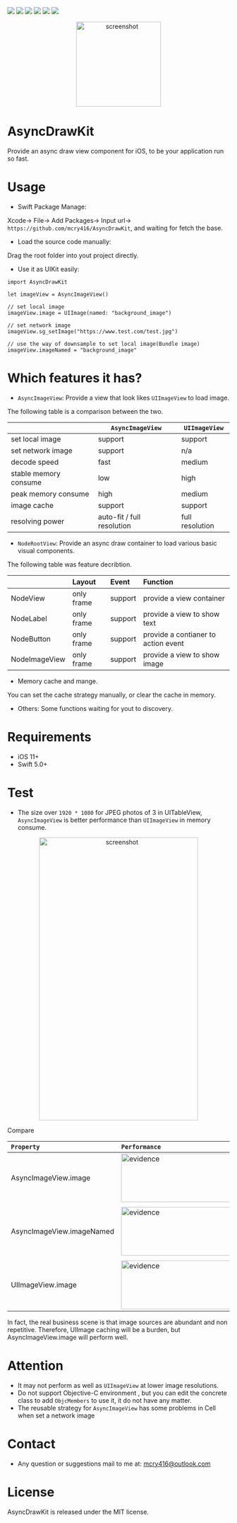 ![](https://img.shields.io/badge/Swift-5.0+-red)
![](https://img.shields.io/badge/Platform-iOS11+-green)
![](https://img.shields.io/badge/Swift_Package_Manager-Compatible-blue)
![](https://img.shields.io/badge/Super%20Fast-FC180A)
![](https://img.shields.io/badge/Low%20Memory-8A2BE2)
![](https://img.shields.io/badge/Author:%20mcry416@outlook.com-FF7E30)

<div style="text-align: center;">
<img src="https://s21.ax1x.com/2024/04/05/pFb5jsK.png" alt="screenshot" width="192" height="192"> 
</div>

 # AsyncDrawKit

Provide an async draw view component for iOS, to be your application run so fast.

# Usage

- Swift Package Manage: 

Xcode-> File-> Add Packages-> Input url-> `https://github.com/mcry416/AsyncDrawKit`, and waiting for fetch the base.

- Load the source code manually:

Drag the root folder into yout project directly.

- Use it as UIKit easily:
```
import AsyncDrawKit

let imageView = AsyncImageView()

// set local image
imageView.image = UIImage(named: "background_image")

// set network image
imageView.sg_setImage("https://www.test.com/test.jpg")

// use the way of downsample to set local image(Bundle image)
imageView.imageNamed = "background_image"

```

# Which features it has?

- `AsyncImageView`: Provide a view that look likes `UIImageView` to load image. 

The following table is a comparison between the two.

|  | `AsyncImageView` | `UIImageView` |
|-|-|-|
| set local image | support | support |
| set network image | support | n/a |
| decode speed | fast | medium |
| stable memory consume | low | high |
| peak memory consume | high | medium |
| image cache | support | support |
| resolving power | auto-fit / full resolution | full resolution |

- `NodeRootView`: Provide an async draw container to load various basic visual components.

The following table was feature decribtion.

|   | Layout  | Event  | Function  |
|:----------|:----------|:----------|:----------|
| NodeView    | only frame    | support   | provide a view container  |
| NodeLabel    | only frame    | support    | provide a view to show text    |
| NodeButton    | only frame    | support    | provide a contianer to action event    |
| NodeImageView    | only frame    | support    | provide a view to show image    |

- Memory cache and mange.

You can set the cache strategy manually, or clear the cache in memory.

- Others: Some functions waiting for yout to discovery.

# Requirements

- iOS 11+
- Swift 5.0+

# Test

- The size over `1920 * 1080` for JPEG photos of 3 in UITableView, `AsyncImageView` is better performance than `UIImageView` in memory consume. 

<div style="text-align: center;">
<img src="https://s21.ax1x.com/2024/04/07/pFLi711.jpg" alt="screenshot" width="360" height="640"> 
</div>

Compare

| `Property`  | `Performance`  | `Explain`  |
|:----------|:----------|:----------|
| AsyncImageView.image    | <img src="https://s21.ax1x.com/2024/04/07/pFLiJSI.png" alt="evidence" width="300" height="110">     | stable memory is lowest  |
| AsyncImageView.imageNamed    | <img src="https://s21.ax1x.com/2024/04/07/pFLi8fA.png" alt="evidence" width="300" height="110">   | stable memory is less than UIImageView but high than AsyncImageView.image, however, this is a repeat image source test.     |
| UIImageView.image    | <img src="https://s21.ax1x.com/2024/04/07/pFLi3Yd.png" alt="evidence" width="300" height="110">    | stable memory is highest. Surprisingly, CPU resource consumption is also high    |

In fact, the real business scene is that image sources are abundant and non repetitive. Therefore, UIImage caching will be a burden, but AsyncImageView.image will perform well.


# Attention

- It may not perform as well as `UIImageView` at lower image resolutions.
- Do not support Objective-C environment , but you can edit the concrete class to add `ObjcMembers` to use it, it do not have any matter.
- The reusable strategy for `AsyncImageView` has some problems in Cell when set a network image

# Contact

- Any question or suggestions mail to me at: mcry416@outlook.com 

# License

AsyncDrawKit is released under the MIT license.
